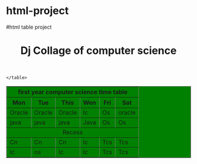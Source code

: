 # html-project
#html table project
<!DOCTYPE html>
<html lang="en">
<head>
    <meta charset="UTF-8">
    <meta http-equiv="X-UA-Compatible" content="IE=edge">
    <meta name="viewport" content="width=device-width, initial-scale=1.0">
    <title>Document</title>
</head>
<style>
    
    
</style>
<body>
    <center><h1>Dj Collage of computer science</h1></center>
    <table border="1" align="center" cellspacing="2px"cellpadding="2px" heigth="200px" width="30%" bgcolor="green">
        <tr>
            <th colspan="6">first year computer science time table</th>
        </tr>
        <br>
        <tr >
            <th>Mon</th>
            <th>Tue</th>
            <th>This</th>
            <th>Wen</th>
            <th>Fri</th>
            <th>Sat</th>
        </tr>
        <tr>
            <td>Oracle</td>
            <td>Oracle</td>
            <td>Oracle</td>
            <td>Ic</td>
            <td>Os</td>
            <td>oracle</td>
        </tr>
        <tr>
            <td>java</td>
            <td>java</td>
            <td>java</td>
            <td>Java</td>
            <td>Os</td>
            <td>Os</td>
        </tr>
        <tr>
            <td colspan="6" align="center">Recess</td>
        </tr>
        <tr>
            <td>Cn</td>
            <td>Cn</td>
            <td>Cn</td>
            <td>Ic</td>
            <td>Tcs</td>
            <td>Tcs</td>
        </tr>
        <tr>
            <td>Ic</td>
            <td>os</td>
            <td>Ic</td>
            <td>Ic</td>
            <td>Tcs</td>
            <td>Tcs</td>
        </tr>
        </div>


    </table>
</body>
</html>




